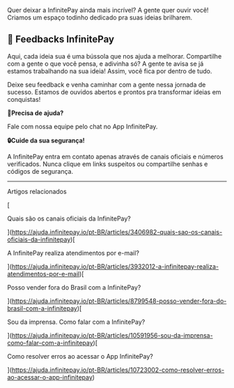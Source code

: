 Quer deixar a InfinitePay ainda mais incrível? A gente quer ouvir você! Criamos um espaço todinho dedicado pra suas ideias brilharem.

## **📌 Feedbacks InfinitePay**

Aqui, cada ideia sua é uma bússola que nos ajuda a melhorar. Compartilhe com a gente o que você pensa, e adivinha só? A gente te avisa se já estamos trabalhando na sua ideia! Assim, você fica por dentro de tudo.

Deixe seu feedback e venha caminhar com a gente nessa jornada de sucesso. Estamos de ouvidos abertos e prontos pra transformar ideias em conquistas!

**🔔Precisa de ajuda?**

Fale com nossa equipe pelo chat no App InfinitePay.

**🔒Cuide da sua segurança!**

A InfinitePay entra em contato apenas através de canais oficiais e números verificados. Nunca clique em links suspeitos ou compartilhe senhas e códigos de segurança.

___

Artigos relacionados

[

Quais são os canais oficiais da InfinitePay?

](https://ajuda.infinitepay.io/pt-BR/articles/3406982-quais-sao-os-canais-oficiais-da-infinitepay)[

A InfinitePay realiza atendimentos por e-mail?

](https://ajuda.infinitepay.io/pt-BR/articles/3932012-a-infinitepay-realiza-atendimentos-por-e-mail)[

Posso vender fora do Brasil com a InfinitePay?

](https://ajuda.infinitepay.io/pt-BR/articles/8799548-posso-vender-fora-do-brasil-com-a-infinitepay)[

Sou da imprensa. Como falar com a InfinitePay?

](https://ajuda.infinitepay.io/pt-BR/articles/10591956-sou-da-imprensa-como-falar-com-a-infinitepay)[

Como resolver erros ao acessar o App InfinitePay?

](https://ajuda.infinitepay.io/pt-BR/articles/10723002-como-resolver-erros-ao-acessar-o-app-infinitepay)